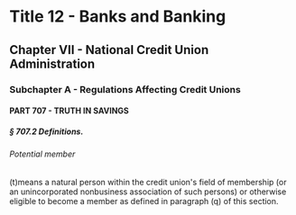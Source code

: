 
# Title 12 - Banks and Banking
## Chapter VII - National Credit Union Administration
### Subchapter A - Regulations Affecting Credit Unions
#### PART 707 - TRUTH IN SAVINGS
##### § 707.2 Definitions.
###### Potential member

(t)means a natural person within the credit union's field of membership (or an unincorporated nonbusiness association of such persons) or otherwise eligible to become a member as defined in paragraph (q) of this section.
